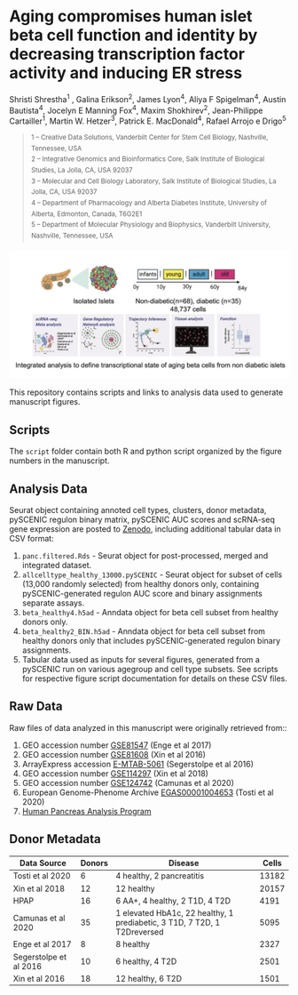 # Aging compromises human islet beta cell function and identity by decreasing transcription factor activity and inducing ER stress

Shristi Shrestha<sup>1</sup> , Galina Erikson<sup>2</sup>, James Lyon<sup>4</sup>, Aliya F Spigelman<sup>4</sup>, Austin Bautista<sup>4</sup>, Jocelyn E Manning Fox<sup>4</sup>, Maxim Shokhirev<sup>2</sup>, Jean-Philippe Cartailler<sup>1</sup>, Martin W. Hetzer<sup>3</sup>, Patrick E. MacDonald<sup>4</sup>, Rafael Arrojo e Drigo<sup>5</sup>

> <sup>1 – Creative Data Solutions, Vanderbilt Center for Stem Cell Biology, Nashville, Tennessee, USA \
2 – Integrative Genomics and Bioinformatics Core, Salk Institute of Biological Studies, La Jolla, CA, USA 92037 \
3 – Molecular and Cell Biology Laboratory, Salk Institute of Biological Studies, La Jolla, CA, USA 92037 \
4 – Department of Pharmacology and Alberta Diabetes Institute, University of Alberta, Edmonton, Canada, T6G2E1 \
5 – Department of Molecular Physiology and Biophysics, Vanderbilt University, Nashville, Tennessee, USA</sup>



![main_figure](main_figure.png)

This repository contains scripts and links to analysis data used to generate manuscript figures.

## Scripts

The `script` folder contain both R and python script organized by the figure numbers in the manuscript.

## Analysis Data

Seurat object containing annoted cell types, clusters, donor metadata, pySCENIC regulon binary matrix, pySCENIC AUC scores and scRNA-seq gene expression are posted to [Zenodo](https://zenodo.org/record/7311202#.Y20ybezMIyl), including additional tabular data in CSV format:

  1. `panc.filtered.Rds` - Seurat object for post-processed, merged and integrated dataset.
  2. `allcelltype_healthy_13000.pySCENIC` - Seurat object for subset of cells (13,000 randomly selected) from healthy donors only, containing pySCENIC-generated regulon AUC score and binary assignments separate assays.
  3. `beta_healthy4.h5ad` - Anndata object for beta cell subset from healthy donors only.
  4. `beta_healthy2_BIN.h5ad` - Anndata object for beta cell subset from healthy donors only that includes pySCENIC-generated regulon binary assignments.
  5. Tabular data used as inputs for several figures, generated from a pySCENIC run on various agegroup and cell type subsets. See scripts for respective figure script documentation for details on these CSV files.

## Raw Data

Raw files of data analyzed in this manuscript were originally retrieved from::

  1. GEO accession number [GSE81547](https://www.ncbi.nlm.nih.gov/geo/query/acc.cgi?acc=GSE81547) (Enge et al 2017)
  2. GEO accession number [GSE81608](https://www.ncbi.nlm.nih.gov/geo/query/acc.cgi?acc=GSE81608) (Xin et al 2016)
  3. ArrayExpress accession [E-MTAB-5061](https://www.ebi.ac.uk/arrayexpress/experiments/E-MTAB-5061/) (Segerstolpe et al 2016)
  4. GEO accession number [GSE114297](https://www.ncbi.nlm.nih.gov/geo/query/acc.cgi?acc=GSE114297) (Xin et al 2018) 
  5. GEO accession number [GSE124742](https://www.ncbi.nlm.nih.gov/geo/query/acc.cgi?acc=GSE124742) (Camunas et al 2020)
  6. European Genome-Phenome Archive [EGAS00001004653](https://ega-archive.org/studies/EGAS00001004653) (Tosti et al 2020)
  7. [Human Pancreas Analysis Program](https://hpap.pmacs.upenn.edu/)



## Donor Metadata

| Data Source            | Donors | Disease                                                      | Cells |
| ---------------------- | ------ | ------------------------------------------------------------ | ----- |
| Tosti et al 2020       | 6      | 4 healthy, 2 pancreatitis                                    | 13182 |
| Xin et al 2018         | 12     | 12 healthy                                                   | 20157 |
| HPAP                   | 16     | 6 AA+, 4 healthy, 2 T1D, 4 T2D                               | 4191  |
| Camunas et al 2020     | 35     | 1 elevated HbA1c, 22 healthy, 1 prediabetic, 3 T1D, 7 T2D, 1 T2Dreversed | 5095  |
| Enge et al 2017        | 8      | 8 healthy                                                    | 2327  |
| Segerstolpe et al 2016 | 10     | 6 healthy, 4 T2D                                             | 2501  |
| Xin et al 2016         | 18     | 12 healthy, 6 T2D                                            | 1501  |





